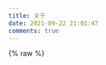 ```yaml
---
title: 关于
date: 2021-09-22 21:01:47
comments: true
---
```


{% raw %}
<!DOCTYPE html>
<html lang="zh-CN">
<head>
    <meta charset="UTF-8">
    <meta name="viewport" content="width=device-width, initial-scale=1.0">
    <title>冯笑一 | 嵌入式工程师</title>
    <link rel="stylesheet" href="https://cdnjs.cloudflare.com/ajax/libs/font-awesome/6.4.0/css/all.min.css">
    <link href="https://fonts.googleapis.com/css2?family=Noto+Sans+SC:wght@400;500;700&family=Press+Start+2P&display=swap" rel="stylesheet">
    <style>      
        bodydiv {
            margin: 0;
            padding: 0;
            box-sizing: border-box;
            background: linear-gradient(135deg, #f5f7fa 0%, #e4edf5 100%);
            min-height: 100vh;
            display: flex;
            justify-content: center;
            align-items: center;
            font-family: 'Noto Sans SC', sans-serif;
            padding: 20px;
            color: #333;
        }
        
        .container {
            max-width: 1000px;
            width: 100%;
            background: white;
            border-radius: 20px;
            overflow: hidden;
            box-shadow: 0 15px 50px rgba(0, 0, 0, 0.1);
            position: relative;
            z-index: 1;
        }
        
        /* 顶部装饰 */
        .top-decoration {
            height: 8px;
            background: linear-gradient(90deg, #6b11cb97, #81adf8ff, #4ecdc4);
        }
        
        /* 头部区域 */
        .header {
            position: relative;
            padding: 40px;
            background: linear-gradient(rgba(255,255,255,0.95), rgba(255,255,255,0.95)), 
                        url('https://i.pinimg.com/564x/0c/76/7c/0c767c1d9b6d9f1b9b5b0b5c5e5b5b5b.jpg');
            background-size: cover;
            background-position: center;
            text-align: center;
            border-bottom: 1px solid #eee;
        }
        
        .avatar {
            width: 150px;
            height: 150px;
            border-radius: 50%;
            border: 5px solid white;
            box-shadow: 0 5px 15px rgba(0,0,0,0.1);
            margin: 0 auto 20px;
            background: linear-gradient(45deg, #ffffffff, #e0eafcff);
            display: flex;
            justify-content: center;
            align-items: center;
            color: white;
            font-size: 60px;
            font-weight: bold;
            overflow: hidden; /* 隐藏图片超出圆形的部分 */
        }
        
        .name {
            font-size: 2.8rem;
            font-weight: 700;
            margin-bottom: 10px;
            color: #2c3e50;
            position: relative;
            display: inline-block;
        }
        
        .name::after {
            content: '';
            position: absolute;
            bottom: -10px;
            left: 50%;
            transform: translateX(-50%);
            width: 80px;
            height: 4px;
            background: linear-gradient(90deg, #6a11cb, #2575fc);
            border-radius: 2px;
        }
        
        .title {
            font-size: 1.5rem;
            color: #556270;
            margin-bottom: 25px;
        }
        
        .intro {
            font-size: 1.2rem;
            line-height: 1.8;
            max-width: 800px;
            margin: 0 auto;
            color: #4a5568;
            background: rgba(255,255,255,0.7);
            padding: 20px;
            border-radius: 15px;
            backdrop-filter: blur(5px);
            box-shadow: 0 5px 15px rgba(0,0,0,0.05);
        }
        
        .highlight {
            background: linear-gradient(120deg, #a1c4fd 0%, #c2e9fb 100%);
            padding: 2px 8px;
            border-radius: 5px;
            font-weight: 600;
        }
        
        /* 内容区域 */
        .content {
            display: grid;
            grid-template-columns: 1fr 1fr;
            gap: 30px;
            padding: 40px;
        }
        
        @media (max-width: 768px) {
            .content {
                grid-template-columns: 1fr;
            }
        }
        
        .card {
            background: white;
            border-radius: 15px;
            padding: 30px;
            box-shadow: 0 8px 20px rgba(0, 0, 0, 0.05);
            transition: transform 0.3s ease;
            border: 1px solid #f0f4f8;
        }
        
        .card:hover {
            transform: translateY(-5px);
            box-shadow: 0 12px 25px rgba(0, 0, 0, 0.1);
        }
        
        .card-title {
            display: flex;
            align-items: center;
            font-size: 1.5rem;
            margin-bottom: 25px;
            color: #2c3e50;
            padding-bottom: 15px;
            border-bottom: 2px solid #f0f4f8;
        }
        
        .card-title i {
            margin-right: 12px;
            color: #2575fc;
        }
        
        /* 联系信息 */
        .contact-grid {
            display: grid;
            grid-template-columns: 1fr;
            gap: 20px;
        }
        
        .contact-item {
            display: flex;
            align-items: center;
            padding: 12px 0;
        }
        
        .contact-icon {
            width: 50px;
            height: 50px;
            background: linear-gradient(135deg, #6a11cb 0%, #2575fc 100%);
            border-radius: 50%;
            display: flex;
            align-items: center;
            justify-content: center;
            margin-right: 15px;
            flex-shrink: 0;
        }
        
        .contact-icon i {
            color: white;
            font-size: 20px;
        }
        
        .contact-details {
            flex-grow: 1;
        }
        
        .contact-label {
            font-weight: 600;
            color: #556270;
            font-size: 0.9rem;
            margin-bottom: 5px;
        }
        
        .contact-value {
            font-size: 1.1rem;
            color: #2c3e50;
            font-weight: 500;
        }
        
        /* 兴趣爱好 */
        .hobby-grid {
            display: grid;
            grid-template-columns: repeat(2, 1fr);
            gap: 20px;
        }
        
        .hobby-item {
            display: flex;
            flex-direction: column;
            align-items: center;
            text-align: center;
            padding: 20px;
            background: #f9fbfd;
            border-radius: 12px;
            transition: all 0.3s ease;
        }
        
        .hobby-item:hover {
            background: #eef7ff;
            transform: translateY(-3px);
        }
        
        .hobby-icon {
            width: 60px;
            height: 60px;
            background: linear-gradient(135deg, #4ecdc4 0%, #5563de 100%);
            border-radius: 50%;
            display: flex;
            align-items: center;
            justify-content: center;
            margin-bottom: 15px;
            font-size: 24px;
            color: white;
        }
        
        .hobby-name {
            font-weight: 600;
            color: #2c3e50;
            margin-bottom: 5px;
        }
        
        .hobby-desc {
            font-size: 0.9rem;
            color: #718096;
        }
        
        /* 网站信息 */
        .website-info {
            grid-column: span 2;
        }
        
        @media (max-width: 768px) {
            .website-info {
                grid-column: span 1;
            }
        }
        
        .tech-stack {
            display: flex;
            justify-content: center;
            gap: 20px;
            flex-wrap: wrap;
            margin: 25px 0;
        }
        
        .tech-item {
            display: flex;
            flex-direction: column;
            align-items: center;
        }
        
        .tech-icon {
            width: 60px;
            height: 60px;
            background: white;
            border-radius: 50%;
            display: flex;
            align-items: center;
            justify-content: center;
            box-shadow: 0 5px 15px rgba(0, 0, 0, 0.08);
            margin-bottom: 10px;
            font-size: 28px;
            color: #2575fc;
        }
        
        .tech-name {
            font-weight: 600;
            color: #4a5568;
        }
        
        /* 底部区域 */
        .footer {
            background: #2c3e50;
            color: white;
            text-align: center;
            padding: 30px;
        }
        
        .social-links {
            display: flex;
            justify-content: center;
            gap: 20px;
            margin: 20px 0 30px;
        }
        
        .social-icon {
            width: 50px;
            height: 50px;
            border-radius: 50%;
            background: rgba(255,255,255,0.1);
            display: flex;
            align-items: center;
            justify-content: center;
            transition: all 0.3s ease;
            color: white;
            font-size: 20px;
        }
        
        .social-icon:hover {
            background: #2575fc;
            transform: translateY(-5px);
        }
        
        .copyright {
            margin-top: 20px;
            color: rgba(255,255,255,0.7);
            font-size: 0.9rem;
        }
        
        /* 二次元装饰元素 */
        .anime-element {
            position: absolute;
            z-index: 0;
        }
        
        .element-1 {
            top: 50px;
            left: 5%;
            font-size: 50px;
            transform: rotate(-15deg);
            color: rgba(106, 17, 203, 0.1);
        }
        
        .element-2 {
            top: 100px;
            right: 5%;
            font-size: 40px;
            transform: rotate(15deg);
            color: rgba(37, 117, 252, 0.1);
        }
        
        .element-3 {
            bottom: 100px;
            left: 10%;
            font-size: 45px;
            transform: rotate(10deg);
            color: rgba(78, 205, 196, 0.1);
        }
        
        .element-4 {
            bottom: 150px;
            right: 8%;
            font-size: 55px;
            transform: rotate(-10deg);
            color: rgba(85, 99, 222, 0.1);
        }
        
        /* 按钮样式 */
        .blog-button {
            display: inline-block;
            margin-top: 25px;
            padding: 12px 30px;
            background: linear-gradient(90deg, #6b11cb97, #81adf8ff, #4ecdc4);
            color: white;
            border-radius: 30px;
            text-decoration: none;
            font-weight: 600;
            font-size: 1.1rem;
            transition: all 0.3s ease;
            box-shadow: 0 5px 15px rgba(37, 117, 252, 0.3);
        }
        
        .blog-button:hover {
            transform: translateY(-3px);
            box-shadow: 0 8px 20px rgba(37, 117, 252, 0.4);
        }
        
        .blog-button i {
            margin-left: 8px;
        }
        
        /* 动画效果 */
        @keyframes float {
            0% { transform: translateY(0px); }
            50% { transform: translateY(-10px); }
            100% { transform: translateY(0px); }
        }
        
        .floating {
            animation: float 4s ease-in-out infinite;
        }
    </style>
</head>
<bodydiv>
    <!-- 二次元装饰元素 -->
    <div class="anime-element element-1">(>ω<)</div>
    <div class="anime-element element-2">(◕‿◕✿)</div>
    <div class="anime-element element-3">(ﾉ◕ヮ◕)ﾉ*:･ﾟ✧</div>
    <div class="anime-element element-4">✧⁺⸜(●′▾‵●)⸝⁺✧</div>
    
    <div class="container">
        <div class="top-decoration"></div>
        
        <div class="header">
            <div class="avatar floating"><img src="/avatar/avatar.webp" alt="冯"/></div>
            <h1 class="name">冯笑一</h1>
            <div class="title">嵌入式软件工程师 | 二次元爱好者 | 原神玩家</div>
            
            <div class="intro">
                <p>你好！我是冯笑一，一名电子信息爱好者，在这里用代码、电路和奇思妙想构建我的"数字乐园"。</p>
                <p>欢迎访问我的个人博客 <span class="highlight">https://www.f123.club/</span>，这里记录了我在嵌入式开发、硬件设计、物联网探索中的点滴思考与实践。</p>
                <p>如果你也痴迷于芯片的呼吸、电路的脉搏，这里或许能成为你的灵感加油站！</p>
                
                <a href="https://www.f123.club/" class="blog-button">
                    访问我的博客 <i class="fas fa-arrow-right"></i>
                </a>
            </div>
        </div>
        
        <div class="content">
            <div class="card">
                <h2 class="card-title"><i class="fas fa-id-card"></i> 联系信息</h2>
                <div class="contact-grid">
                    <div class="contact-item">
                        <div class="contact-icon">
                            <i class="fas fa-envelope"></i>
                        </div>
                        <div class="contact-details">
                            <div class="contact-label">电子邮箱</div>
                            <div class="contact-value">qingchunhuoli@live.com</div>
                        </div>
                    </div>
                    
                    <div class="contact-item">
                        <div class="contact-icon">
                            <i class="fas fa-mobile-alt"></i>
                        </div>
                        <div class="contact-details">
                            <div class="contact-label">电话</div>
                            <div class="contact-value">188-9694-7665</div>
                        </div>
                    </div>
                    
                    <div class="contact-item">
                        <div class="contact-icon">
                            <i class="fas fa-birthday-cake"></i>
                        </div>
                        <div class="contact-details">
                            <div class="contact-label">生日</div>
                            <div class="contact-value">1999年6月29日</div>
                        </div>
                    </div>
                    
                    <div class="contact-item">
                        <div class="contact-icon">
                            <i class="fas fa-map-marker-alt"></i>
                        </div>
                        <div class="contact-details">
                            <div class="contact-label">所在地</div>
                            <div class="contact-value">中国 · 苏州</div>
                        </div>
                    </div>
                </div>
            </div>
            
            <div class="card">
                <h2 class="card-title"><i class="fas fa-heart"></i> 兴趣爱好</h2>
                <div class="hobby-grid">
                    <div class="hobby-item">
                        <div class="hobby-icon">
                            <i class="fas fa-microchip"></i>
                        </div>
                        <h3 class="hobby-name">嵌入式开发</h3>
                        <p class="hobby-desc">探索微控制器与嵌入式系统的无限可能</p>
                    </div>
                    
                    <div class="hobby-item">
                        <div class="hobby-icon">
                            <i class="fas fa-gamepad"></i>
                        </div>
                        <h3 class="hobby-name">原神</h3>
                        <p class="hobby-desc">提瓦特大陆的忠实旅行者</p>
                    </div>
                    
                    <div class="hobby-item">
                        <div class="hobby-icon">
                            <i class="fas fa-headphones"></i>
                        </div>
                        <h3 class="hobby-name">二次元文化</h3>
                        <p class="hobby-desc">动漫、漫画、游戏的深度爱好者</p>
                    </div>
                    
                    <div class="hobby-item">
                        <div class="hobby-icon">
                            <i class="fas fa-laptop-code"></i>
                        </div>
                        <h3 class="hobby-name">物联网开发</h3>
                        <p class="hobby-desc">连接物理世界与数字世界</p>
                    </div>
                </div>
            </div>
            
            <div class="card website-info">
                <h2 class="card-title"><i class="fas fa-globe"></i> 网站信息</h2>
                <p>✨ 欢迎访问我的小窝欢迎━(*｀∀´*)ノ亻! ✨</p>
                
                <div class="tech-stack"> 
                    <div class="tech-item">
                        <div class="tech-icon">
                            <i class="fab fa-github"></i>
                        </div>
                        <div class="tech-name">GitHub</div>
                    </div>
                    
                    <div class="tech-item">
                        <div class="tech-icon">
                            <i class="fas fa-paint-brush"></i>
                        </div>
                        <div class="tech-name">Reimu主题</div>
                    </div>
                    
                    <div class="tech-item">
                        <div class="tech-icon">
                            <i class="fas fa-server"></i>
                        </div>
                        <div class="tech-name">GitHub托管</div>
                    </div>
                </div>
                
                <p>本站使用 <span class="highlight">Hexo</span> 静态网站生成器构建，采用 <span class="highlight">Reimu</span> 主题，托管在 <span class="highlight">GitHub Pages</span> 平台上。</p>
                <p>博客内容主要涵盖嵌入式开发、硬件设计、物联网技术以及个人技术思考，同时也会分享一些二次元文化相关内容。</p>
            </div>
        </div>
    </div>

    <script>
        // 添加简单的悬浮动画效果
        document.querySelectorAll('.card').forEach(card => {
            card.addEventListener('mouseenter', function() {
                this.classList.add('floating');
            });
            
            card.addEventListener('mouseleave', function() {
                this.classList.remove('floating');
            });
        });
    </script>
</bodydiv>
</html>
{% endraw %}

## 📌 我是谁？

- **硬核极客**  
  从焊接到开发智能家居系统，我与电子技术的故事始于童年，却永无终点。

- **开源信徒**  
  热爱分享代码和原理图，坚持用开源精神推动技术普惠。

- **跨界玩家**  
  横跨硬件与软件，从8位单片机到Linux嵌入式，从PCB设计到机器学习，拒绝被标签定义。

---

## 🔍 在这里，你能找到什么？

### 1. 嵌入式开发实战
- **ARM Cortex-M系列**  
  基于STM32、MM32的Bootloader开发、RTOS移植与低功耗优化。
  
- **硬件底层揭秘**  
  中断机制、DMA调优、外设驱动源码解析。
  
- **奇技淫巧**  
  用示波器捕捉电磁漏洞，用Python脚本自动化硬件测试。

### 2. 硬核科普与工具链
- **芯片逆向入门**  
  从拆解到逻辑分析，看懂一颗芯片的"灵魂"。
  
- **EDA工具指南**  
  立创EDA、KiCad、Altium Designer的实战技巧与避坑手册。
  
- **行业观察**  
  RISC-V生态崛起、半导体供应链危机背后的技术逻辑。

---

## 🌟 近期热门文章

1. **[MM32G0001 Bootloader开发全指南](https://www.f123.club/posts/mm32-bootloader/)**  
   手把手实现Cortex-M0芯片的固件空中升级！
   
2. **[C语言|函数指针作为结构体成员实现成员操作](https://www.f123.club/posts/c-function-pointer-in-struct/)**  
   深入了解C语音机制的精妙之处。
   
3. **[基于VScode使用pyOCD进行单片机调试](https://www.f123.club/posts/pyocd-vscode-debug/)**  
   探索新型调试工具的强大功能。

---

## 🤝 加入讨论，一起玩转技术！

<center>🚀 **为什么关注这个博客？**</center>

- **拒绝纸上谈兵**  
  所有内容均经过实际项目验证，提供可复现的代码与数据。
- **垂直深耕**  
  专注电子技术领域，不做泛泛而谈的"技术搬运工"。

---

## 📬 联系与合作

| 联系方式         | 地址/ID                               |
|------------------|---------------------------------------|
| 📧 **邮箱**       | [qingchunhuoli@live.com](mailto:qingchunhuoli@live.com) |
| 💻 **GitHub**     | [MYxiaoyi](https://github.com/MYxiaoyi) |
| 📺 **哔哩哔哩**   | 搜索"MY_梦翼"                          |
| 💬 **QQ**         | 2028132607                            |



{% externalLinkCard "冯笑一小窝" "https://www.f123.club/" "https://www.f123.club/wp-content/uploads/2021/08/UN77_C6SA5GU39GBAWJ.png" %}


{% heatMapCard %}

---
{% tagRoulette "代码,电路,嵌入式,单片机,STM32,ESP32,Arduino,树莓派,物联网,机器人,电子制作,DIY,开源硬件,编程,电子设计,电子技术,电子工程师,电子爱好者,电子发烧友,电子工程师,电子爱好者,电子发烧友,电子工程师,电子爱好者,电子发烧友" "🔧" %}

<center>*—— 在这里，电路与代码交织成诗，平凡器件亦可点亮星辰。*</center>